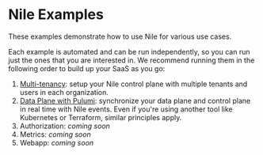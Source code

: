 # Nile Examples

These examples demonstrate how to use Nile for various use cases.

Each example is automated and can be run independently, so you can run just the ones that you are interested in.
We recommend running them in the following order to build up your SaaS as you go:

1. [Multi-tenancy](multi-tenancy): setup your Nile control plane with multiple tenants and users in each organization.
2. [Data Plane with Pulumi](data-plane/pulumi/): synchronize your data plane and control plane in real time with Nile events. Even if you're using another tool like Kubernetes or Terraform, similar principles apply.
3. Authorization: _coming soon_
4. Metrics: _coming soon_
5. Webapp: _coming soon_
